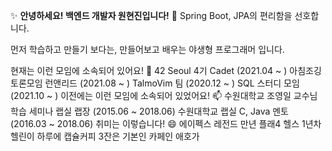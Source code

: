  ✨ **안녕하세요! 백엔드 개발자 원현진입니다!** 👋
Spring Boot, JPA의 편리함을 선호합니다.

먼저 학습하고 만들기 보다는, 만들어보고 배우는 야생형 프로그래머 입니다.

현재는 이런 모임에 소속되어 있어요! 👯
42 Seoul 4기 Cadet (2021.04 ~ )
아침조깅 토론모임 런앤리드 (2021.08 ~ )
TalmoVim 팀 (2020.12 ~ )
SQL 스터디 모임 (2021.10 ~ )
이전에는 이런 모임에 소속되어 있었어요! 📫
수원대학교 조영일 교수님 학습 세미나 랩실 랩장 (2015.06 ~ 2018.06)
수원대학교 랩실 C, Java 멘토 (2016.03 ~ 2018.06)
취미는 이렇습니다! 😄
에이펙스 레전드 만년 플래4
헬스 1년차 헬린이
하루에 캡슐커피 3잔은 기본인 카페인 애호가
